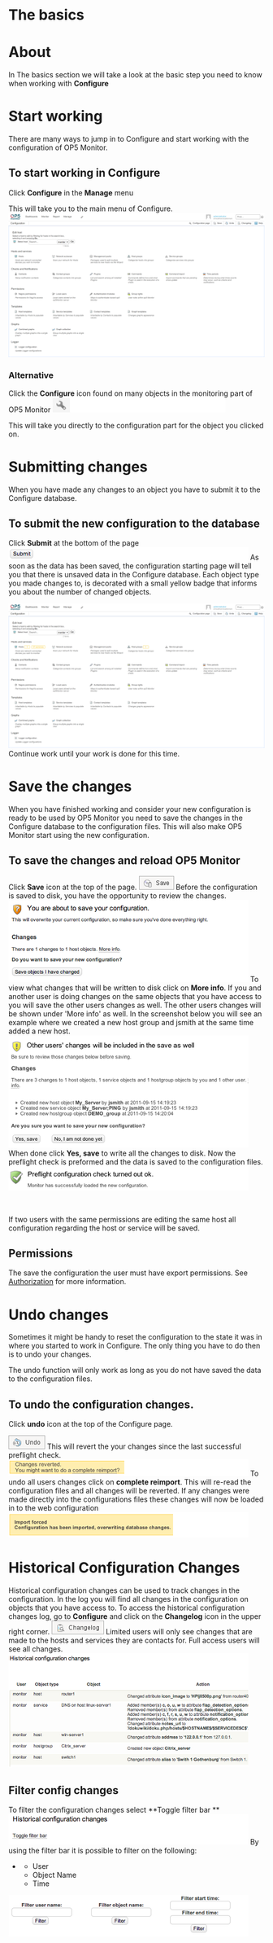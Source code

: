# The basics

# About

In The basics section we will take a look at the basic step you need to know when working with **Configure**

# Start working

There are many ways to jump in to Configure and start working with the configuration of OP5 Monitor.

## To start working in Configure

Click **Configure** in the **Manage** menu

This will take you to the main menu of Configure.
![](attachments/16482408/23793048.png)

### Alternative

Click the **Configure** icon found on many objects in the monitoring part of OP5 Monitor ![](attachments/16482408/17269446.png)

This will take you directly to the configuration part for the object you clicked on.

# Submitting changes

When you have made any changes to an object you have to submit it to the Configure database.

## To submit the new configuration to the database

Click **Submit** at the bottom of the page
 ![](attachments/16482408/17269457.png)
 As soon as the data has been saved, the configuration starting page will tell you that there is unsaved data in the Configure database. Each object type you made changes to, is decorated with a small yellow badge that informs you about the number of changed objects. 

![](attachments/16482408/23793047.png)
 Continue work until your work is done for this time.

# Save the changes

When you have finished working and consider your new configuration is ready to be used by OP5 Monitor you need to save the changes in the Configure database to the configuration files.
 This will also make OP5 Monitor start using the new configuration.

## To save the changes and reload OP5 Monitor

Click **Save** icon at the top of the page.
![](attachments/16482408/17269442.png)
 Before the configuration is saved to disk, you have the opportunity to review the changes.
 ![](attachments/16482408/17269455.png)
 To view what changes that will be written to disk click on **More info**.
 If you and another user is doing changes on the same objects that you have access to you will save the other users changes as well. The other users changes will be shown under 'More info' as well.
 In the screenshot below you will see an example where we created a new host group and jsmith at the same time added a new host.
 ![](attachments/16482408/17269451.png)
 When done click **Yes, save** to write all the changes to disk.
 Now the preflight check is preformed and the data is saved to the configuration files.
 ![](attachments/16482408/17269450.png)

 

If two users with the same permissions are editing the same host all configuration regarding the host or service will be saved.

## Permissions

The save the configuration the user must have export permissions. See [Authorization](Authorization) for more information.

# Undo changes

Sometimes it might be handy to reset the configuration to the state it was in where you started to work in Configure. The only thing you have to do then is to undo your changes.

The undo function will only work as long as you do not have saved the data to the configuration files.

## To undo the configuration changes.

Click **undo** icon at the top of the Configure page.

![](attachments/16482408/17269443.png)
 This will revert the your changes since the last successful preflight check.
 ![](attachments/16482408/17269453.png)
 To undo all users changes click on **complete reimport**. This will re-read the configuration files and all changes will be reverted. If any changes were made directly into the configurations files these changes will now be loaded in to the web configuration
 ![](attachments/16482408/17269449.png)

# Historical Configuration Changes

Historical configuration changes can be used to track changes in the configuration. In the log you will find all changes in the configuration on objects that you have access to.
 To access the historical configuration changes log, go to **Configure** and click on the **Changelog** icon in the upper right corner.
![](attachments/16482408/17269439.png)
 Limited users will only see changes that are made to the hosts and services they are contacts for.
 Full access users will see all changes.
 ![](attachments/16482408/17269454.png)

## Filter config changes

To filter the configuration changes select **Toggle filter bar
** ![](attachments/16482408/17269452.png)
By using the filter bar it is possible to filter on the following:

-   -   User
    -   Object Name
    -   Time

![](attachments/16482408/17269459.png)

